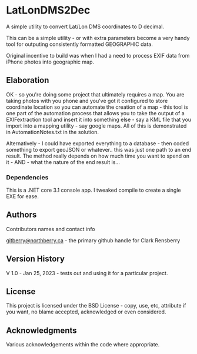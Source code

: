# LatLonDMS2Dec
A simple utility to convert Lat/Lon DMS coordinates to D decimal. 

This can be a simple utility - or with extra parameters become a very handy                                      
tool for outputing consistently formatted GEOGRAPHIC data.                                                       

Original incentive to build was when I had a need to process EXIF data from iPhone photos into geographic map. 

## Elaboration ##

OK - so you're doing some project that ultimately requires a map. 
You are taking photos with you phone
and you've got it configured to store coordinate location so you can automate
the creation of a map - this tool is one part of the automation 
process that allows you to take the output of a 
EXIFextraction tool and insert it into something else - say a KML file
that you import into a mapping utility - say google maps. All of this
is demonstrated in AutomationNotes.txt in the solution.

Alternatively - I could have exported everything to a database - then coded something to export geoJSON or whatever.. this was just one path to an end result.  The method really depends on how much time you want to spend on it - AND - what the nature of the end result is...


### Dependencies

This is a .NET core 3.1 console app.  I tweaked compile to create a single EXE for ease. 

## Authors

Contributors names and contact info

gitberry@northberry.ca - the primary github handle for Clark Rensberry

## Version History

V 1.0 - Jan 25, 2023 - tests out and using it for a particular project.

## License

This project is licensed under the BSD License - copy, use, etc, attribute if you want, no blame accepted, acknowledged or even considered. 

## Acknowledgments

Various acknowledgements within the code where appropriate.
